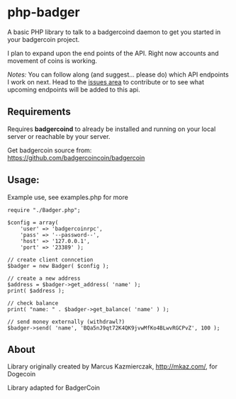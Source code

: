 # php-badger

A basic PHP library to talk to a badgercoind daemon to get you started in your badgercoin project.

I plan to expand upon the end points of the API.  Right now accounts and movement of coins is working.

*Notes:* You can follow along (and suggest... please do) which API endpoints I work on next.  Head to the [issues area](https://github.com/wpstudio/php-badger/issues) to contribute or to see what upcoming endpoints will be added to this api.


## Requirements

Requires **badgercoind** to already be installed and running on your local server or reachable by your server.  

Get badgercoin source from: https://github.com/badgercoincoin/badgercoin


## Usage:

Example use, see examples.php for more

```
require "./Badger.php";

$config = array(
    'user' => 'badgercoinrpc',
    'pass' => '--password--',
    'host' => '127.0.0.1',
    'port' => '23389' );

// create client conncetion
$badger = new Badger( $config );

// create a new address
$address = $badger->get_address( 'name' );
print( $address );

// check balance 
print( "name: " . $badger->get_balance( 'name' ) );

// send money externally (withdrawl?)
$badger->send( 'name', 'BQa5nJ9qt72K4QK9jvwMfKo4BLwvRGCPvZ', 100 );

```


## About

Library originally created by Marcus Kazmierczak, http://mkaz.com/, for Dogecoin

Library adapted for BadgerCoin


